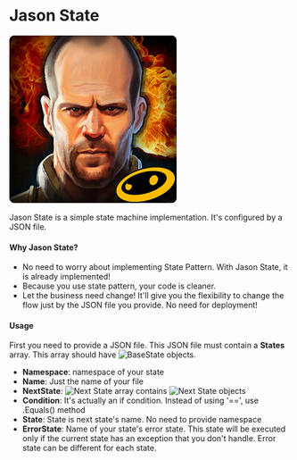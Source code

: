 # Jason State

![Jason Statham](https://raw.githubusercontent.com/akselarzuman/state-machine/dev/misc/logo.jpg)

Jason State is a simple state machine implementation. It's configured by a JSON file.

#### Why Jason State?
- No need to worry about implementing State Pattern. With Jason State, it is already implemented!
- Because you use state pattern, your code is cleaner.
- Let the business need change! It'll give you the flexibility to change the flow just by the JSON file you provide. No need for deployment!

#### Usage
First you need to provide a JSON file.
This JSON file must contain a **States** array. This array should have ![BaseState](https://github.com/akselarzuman/state-machine/blob/master/src/JasonState/Models/BaseState.cs) objects.
* **Namespace**: namespace of your state
* **Name**: Just the name of your file
* **NextState**: ![Next State](https://github.com/akselarzuman/state-machine/blob/master/src/JasonState/Models/NextState.cs) array contains ![Next State](https://github.com/akselarzuman/state-machine/blob/master/src/JasonState/Models/NextState.cs) objects
 * **Condition**: It's actually an if condition. Instead of using '==', use .Equals() method
 * **State**: State is next state's name. No need to provide namespace
* **ErrorState**: Name of your state's error state. This state will be executed only if the current state has an exception that you don't handle. Error state can be different for each state.
